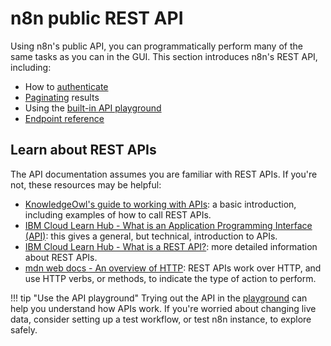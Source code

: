 # n8n public REST API

Using n8n's public API, you can programmatically perform many of the same tasks as you can in the GUI. This section introduces n8n's REST API, including:

* How to [authenticate](/api/authentication/)
* [Paginating](/api/pagination/) results
* Using the [built-in API playground](/api/using-api-playground/)
* [Endpoint reference](/api/api-reference/)



## Learn about REST APIs

The API documentation assumes you are familiar with REST APIs. If you're not, these resources may be helpful:

* [KnowledgeOwl's guide to working with APIs](https://support.knowledgeowl.com/help/working-with-apis): a basic introduction, including examples of how to call REST APIs.
* [IBM Cloud Learn Hub - What is an Application Programming Interface (API)](https://www.ibm.com/cloud/learn/api): this gives a general, but technical, introduction to APIs.
* [IBM Cloud Learn Hub - What is a REST API?](https://www.ibm.com/cloud/learn/rest-apis): more detailed information about REST APIs.
* [mdn web docs - An overview of HTTP](https://developer.mozilla.org/en-US/docs/Web/HTTP/Overview): REST APIs work over HTTP, and use HTTP verbs, or methods, to indicate the type of action to perform.

!!! tip "Use the API playground"
    Trying out the API in the [playground](/api/using-api-playground/) can help you understand how APIs work. If you're worried about changing live data, consider setting up a test workflow, or test n8n instance, to explore safely.